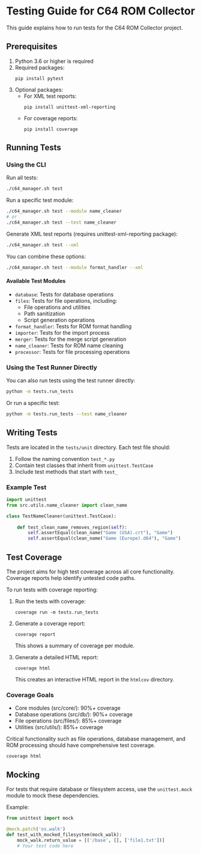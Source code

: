 # Testing Guide for C64 ROM Collector

This guide explains how to run tests for the C64 ROM Collector project.

## Prerequisites

1. Python 3.6 or higher is required
2. Required packages:
   ```
   pip install pytest
   ```
3. Optional packages:
   - For XML test reports:
     ```
     pip install unittest-xml-reporting
     ```
   - For coverage reports:
     ```
     pip install coverage
     ```

## Running Tests

### Using the CLI

Run all tests:
```bash
./c64_manager.sh test
```

Run a specific test module:
```bash
./c64_manager.sh test --module name_cleaner
# or
./c64_manager.sh test --test name_cleaner
```

Generate XML test reports (requires unittest-xml-reporting package):
```bash
./c64_manager.sh test --xml
```

You can combine these options:
```bash
./c64_manager.sh test --module format_handler --xml
```

#### Available Test Modules

- `database`: Tests for database operations
- `files`: Tests for file operations, including:
  - File operations and utilities
  - Path sanitization
  - Script generation operations
- `format_handler`: Tests for ROM format handling
- `importer`: Tests for the import process
- `merger`: Tests for the merge script generation
- `name_cleaner`: Tests for ROM name cleaning
- `processor`: Tests for file processing operations

### Using the Test Runner Directly

You can also run tests using the test runner directly:

```bash
python -m tests.run_tests
```

Or run a specific test:
```bash
python -m tests.run_tests --test name_cleaner
```

## Writing Tests

Tests are located in the `tests/unit` directory. Each test file should:

1. Follow the naming convention `test_*.py`
2. Contain test classes that inherit from `unittest.TestCase`
3. Include test methods that start with `test_`

### Example Test

```python
import unittest
from src.utils.name_cleaner import clean_name

class TestNameCleaner(unittest.TestCase):
    
    def test_clean_name_removes_region(self):
        self.assertEqual(clean_name("Game (USA).crt"), "Game")
        self.assertEqual(clean_name("Game (Europe).d64"), "Game")
```

## Test Coverage

The project aims for high test coverage across all core functionality. Coverage reports help identify untested code paths.

To run tests with coverage reporting:

1. Run the tests with coverage:
   ```
   coverage run -m tests.run_tests
   ```

2. Generate a coverage report:
   ```
   coverage report
   ```
   This shows a summary of coverage per module.

3. Generate a detailed HTML report:
   ```
   coverage html
   ```
   This creates an interactive HTML report in the `htmlcov` directory.

### Coverage Goals

- Core modules (src/core/): 90%+ coverage
- Database operations (src/db/): 90%+ coverage
- File operations (src/files/): 85%+ coverage
- Utilities (src/utils/): 85%+ coverage

Critical functionality such as file operations, database management, and ROM processing should have comprehensive test coverage.
   ```
   coverage html
   ```

## Mocking

For tests that require database or filesystem access, use the `unittest.mock` module to mock these dependencies.

Example:
```python
from unittest import mock

@mock.patch('os.walk')
def test_with_mocked_filesystem(mock_walk):
    mock_walk.return_value = [('/base', [], ['file1.txt'])]
    # Your test code here
```
